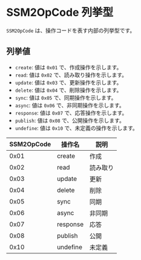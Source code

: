 # SSM2OpCode 列挙型

`SSM2OpCode` は、操作コードを表す内部の列挙型です。

## 列挙値

- `create`: 値は `0x01` で、作成操作を示します。
- `read`: 値は `0x02` で、読み取り操作を示します。
- `update`: 値は `0x03` で、更新操作を示します。
- `delete`: 値は `0x04` で、削除操作を示します。
- `sync`: 値は `0x05` で、同期操作を示します。
- `async`: 値は `0x06` で、非同期操作を示します。
- `response`: 値は `0x07` で、応答操作を示します。
- `publish`: 値は `0x08` で、公開操作を示します。
- `undefine`: 値は `0x10` で、未定義の操作を示します。

| SSM2OpCode | 操作名 | 説明   |
| ------ | -------- | ------ |
| 0x01   | create   | 作成   |
| 0x02   | read     | 読み取り   |
| 0x03   | update   | 更新   |
| 0x04   | delete   | 削除   |
| 0x05   | sync     | 同期   |
| 0x06   | async    | 非同期   |
| 0x07   | response | 応答   |
| 0x08   | publish  | 公開   |
| 0x10   | undefine | 未定義 |
